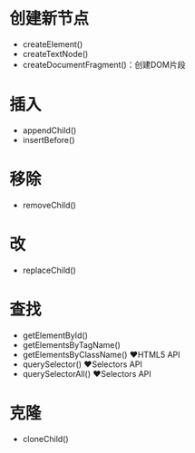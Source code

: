 # 创建新节点
- createElement()
- createTextNode()
- createDocumentFragment()：创建DOM片段
# 插入
- appendChild()
- insertBefore()
# 移除
- removeChild()
# 改
- replaceChild()
# 查找
- getElementById()
- getElementsByTagName()
- getElementsByClassName()  ♥HTML5 API
- querySelector() ♥Selectors API
- querySelectorAll() ♥Selectors API
# 克隆
- cloneChild()